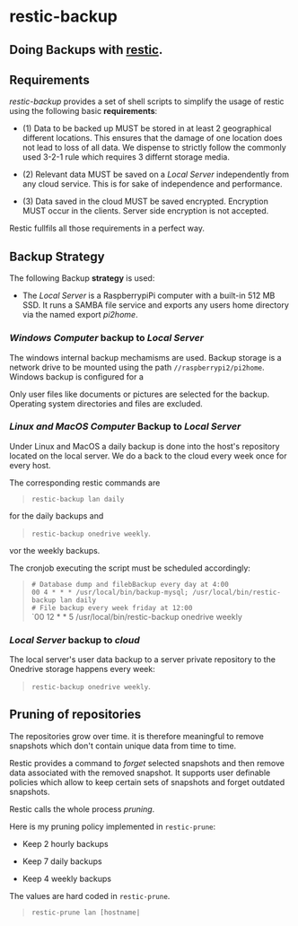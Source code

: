 # restic-backup

## Doing Backups with [restic](https://restic.net/ "restic - backup done right").

## Requirements

*restic-backup* provides a set of shell scripts to simplify the usage of restic
 using the following basic **requirements**:

* (1) Data to be backed up MUST be stored in at least 2 geographical different
  locations. This ensures that the damage of one location  does not lead to loss
  of all data. We dispense to strictly follow the commonly used 3-2-1 rule which
  requires 3 differnt storage media.
  
* (2) Relevant data MUST be saved on a *Local Server* independently from any
  cloud service. This is for sake of independence and performance.

* (3) Data saved in the cloud MUST be saved encrypted. Encryption MUST occur in
  the clients. Server side encryption is not accepted.

Restic fullfils all those requirements in a perfect way.


## Backup Strategy

The following Backup **strategy** is used: 

* The *Local Server* is a RaspberrypiPi computer with a built-in 512 MB SSD. It 
  runs a SAMBA file service and exports any users home directory via the named
  export *pi2home*.


### *Windows Computer* backup to *Local Server*

The windows internal backup mechamisms are used. Backup storage is a network
drive to be mounted using the path `//raspberrypi2/pi2home`. Windows backup
is configured for a 

Only user files like documents or pictures are selected for the backup. 
Operating system directories and files are excluded.



### *Linux and MacOS Computer*  Backup to *Local Server*

Under Linux and MacOS a daily backup is done into the host's repository located
on the local server.  We do a back to the cloud every week once for every host.

The corresponding restic commands are

> `restic-backup lan daily`

for the daily backups and 

> `restic-backup onedrive weekly`.

vor the weekly backups.

The cronjob executing the script must be scheduled accordingly:

> `# Database dump and filebBackup every day at 4:00`  
> `00 4 * * * /usr/local/bin/backup-mysql; /usr/local/bin/restic-backup lan daily`  
> `# File backup every week friday at 12:00`  
> `00 12 * * 5 /usr/local/bin/restic-backup onedrive weekly

### *Local Server* backup to *cloud*

The local server's user data backup to a server private repository to the 
Onedrive storage happens every week:

> `restic-backup onedrive weekly`.


## Pruning of repositories

The repositories grow over time. it is therefore meaningful to remove snapshots
which don't contain unique data from time to time.

Restic provides a command to *forget* selected snapshots and then remove data
associated with the removed snapshot. It supports user definable policies 
which allow to keep certain sets of snapshots and forget outdated snapshots.

Restic calls the whole process *pruning*.

Here is my pruning policy implemented in `restic-prune`:

* Keep 2 hourly backups

* Keep 7 daily backups

* Keep 4 weekly backups

The values are hard coded in `restic-prune`.

> `restic-prune lan [hostname|`






